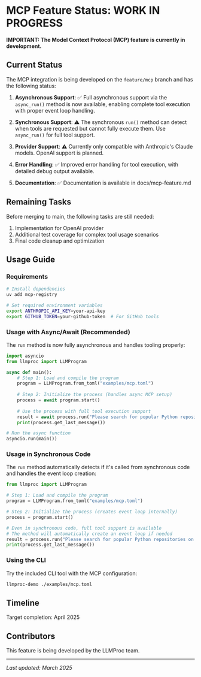 # MCP Feature Status: WORK IN PROGRESS

**IMPORTANT: The Model Context Protocol (MCP) feature is currently in development.**

## Current Status

The MCP integration is being developed on the `feature/mcp` branch and has the following status:

1. **Asynchronous Support**: ✅ Full asynchronous support via the `async_run()` method is now available, enabling complete tool execution with proper event loop handling.

2. **Synchronous Support**: ⚠️ The synchronous `run()` method can detect when tools are requested but cannot fully execute them. Use `async_run()` for full tool support.

3. **Provider Support**: ⚠️ Currently only compatible with Anthropic's Claude models. OpenAI support is planned.

4. **Error Handling**: ✅ Improved error handling for tool execution, with detailed debug output available.

5. **Documentation**: ✅ Documentation is available in docs/mcp-feature.md

## Remaining Tasks

Before merging to main, the following tasks are still needed:

1. Implementation for OpenAI provider
2. Additional test coverage for complex tool usage scenarios
3. Final code cleanup and optimization

## Usage Guide

### Requirements

```bash
# Install dependencies
uv add mcp-registry

# Set required environment variables
export ANTHROPIC_API_KEY=your-api-key
export GITHUB_TOKEN=your-github-token  # For GitHub tools
```

### Usage with Async/Await (Recommended)

The `run` method is now fully asynchronous and handles tooling properly:

```python
import asyncio
from llmproc import LLMProgram

async def main():
    # Step 1: Load and compile the program
    program = LLMProgram.from_toml("examples/mcp.toml")
    
    # Step 2: Initialize the process (handles async MCP setup)
    process = await program.start()
    
    # Use the process with full tool execution support
    result = await process.run("Please search for popular Python repositories on GitHub.")
    print(process.get_last_message())

# Run the async function
asyncio.run(main())
```

### Usage in Synchronous Code

The `run` method automatically detects if it's called from synchronous code and handles the event loop creation:

```python
from llmproc import LLMProgram

# Step 1: Load and compile the program
program = LLMProgram.from_toml("examples/mcp.toml")

# Step 2: Initialize the process (creates event loop internally)
process = program.start()

# Even in synchronous code, full tool support is available
# The method will automatically create an event loop if needed
result = process.run("Please search for popular Python repositories on GitHub.")
print(process.get_last_message())
```

### Using the CLI

Try the included CLI tool with the MCP configuration:

```bash
llmproc-demo ./examples/mcp.toml
```

## Timeline

Target completion: April 2025

## Contributors

This feature is being developed by the LLMProc team.

---

*Last updated: March 2025*